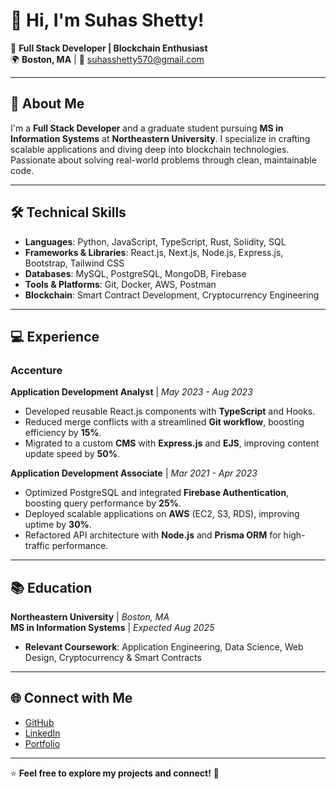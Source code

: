 # 👋 Hi, I'm **Suhas Shetty**!  

🚀 **Full Stack Developer | Blockchain Enthusiast**  
🌍 **Boston, MA** | 📧 [suhasshetty570@gmail.com](mailto:suhasshetty570@gmail.com)  

---

## 🚀 About Me  

I'm a **Full Stack Developer** and a graduate student pursuing **MS in Information Systems** at **Northeastern University**. I specialize in crafting scalable applications and diving deep into blockchain technologies. Passionate about solving real-world problems through clean, maintainable code.  

---

## 🛠 **Technical Skills**

- **Languages**: Python, JavaScript, TypeScript, Rust, Solidity, SQL  
- **Frameworks & Libraries**: React.js, Next.js, Node.js, Express.js, Bootstrap, Tailwind CSS  
- **Databases**: MySQL, PostgreSQL, MongoDB, Firebase  
- **Tools & Platforms**: Git, Docker, AWS, Postman  
- **Blockchain**: Smart Contract Development, Cryptocurrency Engineering  

---

## 💻 **Experience**

### **Accenture**  
**Application Development Analyst** | *May 2023 - Aug 2023*  
- Developed reusable React.js components with **TypeScript** and Hooks.  
- Reduced merge conflicts with a streamlined **Git workflow**, boosting efficiency by **15%**.  
- Migrated to a custom **CMS** with **Express.js** and **EJS**, improving content update speed by **50%**.

**Application Development Associate** | *Mar 2021 - Apr 2023*  
- Optimized PostgreSQL and integrated **Firebase Authentication**, boosting query performance by **25%**.  
- Deployed scalable applications on **AWS** (EC2, S3, RDS), improving uptime by **30%**.  
- Refactored API architecture with **Node.js** and **Prisma ORM** for high-traffic performance.  

---


## 📚 **Education**  

**Northeastern University** | *Boston, MA*  
**MS in Information Systems** | *Expected Aug 2025*  
- **Relevant Coursework**: Application Engineering, Data Science, Web Design, Cryptocurrency & Smart Contracts  

---

## 🌐 **Connect with Me**  

- [GitHub](https://github.com/Shetty570)  
- [LinkedIn](https://www.linkedin.com/in/suhassshetty)  
- [Portfolio](https://portfolio-pi-amber-36.vercel.app/)  

---

⭐ **Feel free to explore my projects and connect!** 🚀  

